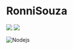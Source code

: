 # RonniSouza


<img src="{https://img.shields.io/badge/Node.js-339933?style=for-the-badge&logo=nodedotjs&logoColor=white}" />

<img src="{https://img.shields.io/badge/JavaScript-323330?style=for-the-badge&logo=javascript&logoColor=F7DF1E}" />

![Nodejs](https://img.shields.io/badge/Node.js-339933?style=for-the-badge&logo=nodedotjs&logoColor=white)
